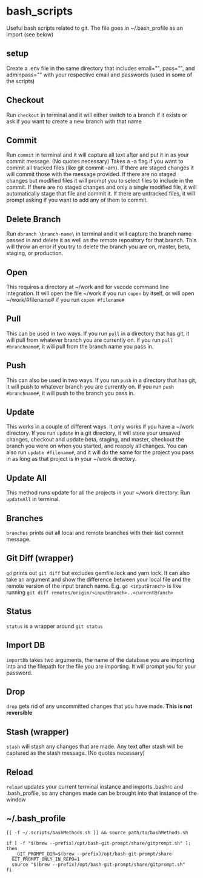 # bash_scripts
Useful bash scripts related to git. The file goes in ~/.bash_profile as an import (see below)

## setup
Create a .env file in the same directory that includes email="", pass="", and adminpass="" with your respective email and passwords (used in some of the scripts)

## Checkout
Run ```checkout``` in terminal and it will either switch to a branch if it exists or ask if you want to create a new branch with that name

## Commit
Run ```commit``` in terminal and it will capture all text after and put it in as your commit message. (No quotes necessary) Takes a -a flag if you want to commit all tracked files (like git commit -am). If there are staged changes it will commit those with the message provided. If there are no staged changes but modified files it will prompt you to select files to include in the commit. If there are no staged changes and only a single modified file, it will automatically stage that file and commit it. If there are untracked files, it will prompt asking if you want to add any of them to commit.

## Delete Branch
Run ```dbranch \branch-name\``` in terminal and it will capture the branch name passed in and delete it as well as the remote repository for that branch. This will throw an error if you try to delete the branch you are on, master, beta, staging, or production.

## Open
This requires a directory at ~/work and for vscode command line integration. It will open the file ~/work if you run ```copen``` by itself, or will open ~/work/#filename# if you run ```copen #filename#```

## Pull
This can be used in two ways. If you run ```pull``` in a directory that has git, it will pull from whatever branch you are currently on. If you run ```pull #branchname#```, it will pull from the branch name you pass in.

## Push
This can also be used in two ways. If you run ```push``` in a directory that has git, it will push to whatever branch you are currently on. If you run ```push #branchname#```, it will push to the branch you pass in.

## Update
This works in a couple of different ways. It only works if you have a ~/work directory. If you run ```update``` in a git directory, it will store your unsaved changes, checkout and update beta, staging, and master, checkout the branch you were on when you started, and reapply all changes.
You can also run ```update #filename#```, and it will do the same for the project you pass in as long as that project is in your ~/work directory.

## Update All
This method runs update for all the projects in your ~/work directory. Run ```updateAll``` in terminal.

## Branches
```branches``` prints out all local and remote branches with their last commit message.

## Git Diff (wrapper)
```gd``` prints out ```git diff``` but excludes gemfile.lock and yarn.lock. It can also take an argument and show the difference between your local file and the remote version of the input branch name. E.g. ```gd <inputBranch>``` is like running ```git diff remotes/origin/<inputBranch>..<currentBranch>```

## Status
```status``` is a wrapper around ```git status```

## Import DB
```importDb``` takes two arguments, the name of the database you are importing into and the filepath for the file you are importing. It will prompt you for your password.

## Drop
```drop``` gets rid of any uncommitted changes that you have made. **This is not reversible**

## Stash (wrapper)
```stash``` will stash any changes that are made. Any text after stash will be captured as the stash message. (No quotes necessary)

## Reload
```reload``` updates your current terminal instance and imports .bashrc and .bash_profile, so any changes made can be brought into that instance of the window

## ~/.bash_profile
```
[[ -f ~/.scripts/bashMethods.sh ]] && source path/to/bashMethods.sh

if [ -f "$(brew --prefix)/opt/bash-git-prompt/share/gitprompt.sh" ]; then
  __GIT_PROMPT_DIR=$(brew --prefix)/opt/bash-git-prompt/share
  GIT_PROMPT_ONLY_IN_REPO=1
  source "$(brew --prefix)/opt/bash-git-prompt/share/gitprompt.sh"
fi
```

